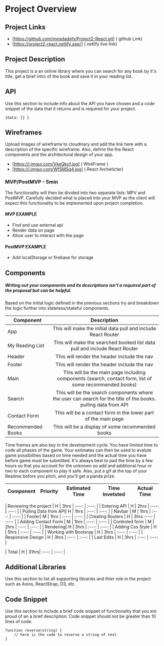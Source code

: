# Project Overview

## Project Links

- [https://github.com/meqdadslh/Project2-React.git] ( github Link)
- [https://project2-react.netlify.app/] ( netlify live link)

## Project Description

This project is a an online library where you can search for any book by it's title, get a brief intro of the book and save it in your reading list. 

## API

Use this section to include info about the API you have chosen and a code snippet of the data that it returns and is required for your project. 


```
{data: {} }
```


## Wireframes

Upload images of wireframe to cloudinary and add the link here with a description of the specific wireframe. Also, define the the React components and the architectural design of your app.

- [https://i.imgur.com/VkeQkyf.jpg] ( WireFrame )
- [https://i.imgur.com/WfSMSq4.jpg] ( React Archeticter)


### MVP/PostMVP - 5min

The functionality will then be divided into two separate lists: MPV and PostMVP.  Carefully decided what is placed into your MVP as the client will expect this functionality to be implemented upon project completion.  

#### MVP EXAMPLE
- Find and use external api 
- Render data on page 
- Allow user to interact with the page

#### PostMVP EXAMPLE

- Add localStorage or firebase for storage

## Components
##### Writing out your components and its descriptions isn't a required part of the proposal but can be helpful.

Based on the initial logic defined in the previous sections try and breakdown the logic further into stateless/stateful components. 

| Component | Description | 
| --- | :---: |  
| App | This will make the initial data pull and include React Router| 
| My Reading List | This will make the searched booked list data pull and include React Router| 
| Header | This will render the header include the nav | 
| Footer | This will render the header include the nav | 
| Main | This will be the main page including components (search, contact form, list of some recommended books) | 
| Search | This will be the search components where the user can search for the title of the books. pulling data from API | 
| Contact Form | This will be a contact form in the lower part of the main page | 
| Recommended Books | This will be a display of some recommended books| 


Time frames are also key in the development cycle.  You have limited time to code all phases of the game.  Your estimates can then be used to evalute game possibilities based on time needed and the actual time you have before game must be submitted. It's always best to pad the time by a few hours so that you account for the unknown so add and additional hour or two to each component to play it safe. Also, put a gif at the top of your Readme before you pitch, and you'll get a panda prize.

| Component | Priority | Estimated Time | Time Invetsted | Actual Time |
| --- | :---: |  :---: | :---: | :---: |

| Reviewing the project | H | 3hrs | :---: | :---: |
| Entering API | H | 2hrs | :---: | :---: |
| Pulling Data from API| H | 1hrs | :---: | :---: |
| Navbar | M | 1hrs | :---: | :---: |
| Footer| M | 1hrs | :---: | :---: |
| Creating Routers | H | 3hrs  :---: | :---: |
| Adding Contact Form | M | 1hrs | :---: | :---: |
| Controled form | M | 2hrs | :---: | :---: |
| Rendering| H | 3hrs | :---: | :---: |
| Adding Css Style | H | 5hrs | :---: | :---: |
| Working with Bootsrap | H | 3hrs | :---: | :---: |
| Responsive Design | H | 3hrs | :---: | :---: |
| Last Edits | H | 3hrs | :---: | :---: |

| Total | H | 31hrs| :---: | :---: |

## Additional Libraries
 Use this section to list all supporting libraries and thier role in the project such as Axios, ReactStrap, D3, etc. 

## Code Snippet

Use this section to include a brief code snippet of functionality that you are proud of an a brief description.  Code snippet should not be greater than 10 lines of code. 

```
function reverse(string) {
	// here is the code to reverse a string of text
}
```
